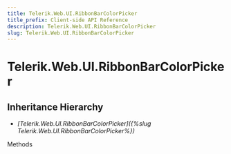 ```yaml
---
title: Telerik.Web.UI.RibbonBarColorPicker
title_prefix: Client-side API Reference
description: Telerik.Web.UI.RibbonBarColorPicker
slug: Telerik.Web.UI.RibbonBarColorPicker
---
```


# Telerik.Web.UI.RibbonBarColorPicker

## Inheritance Hierarchy

* *[Telerik.Web.UI.RibbonBarColorPicker]({%slug Telerik.Web.UI.RibbonBarColorPicker%})*


Methods

